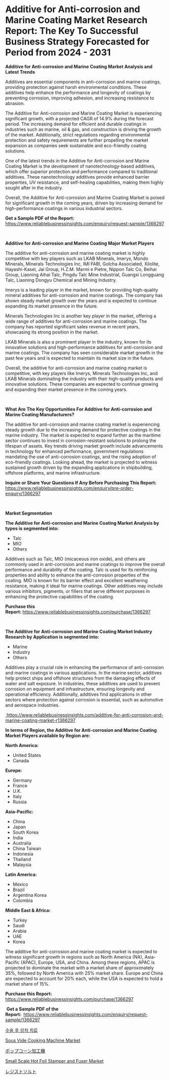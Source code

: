 <p><h1>Additive for Anti-corrosion and Marine Coating Market Research Report: The Key To Successful Business Strategy Forecasted for Period from 2024 - 2031</h1></p><p><strong>Additive for Anti-corrosion and Marine Coating Market Analysis and Latest Trends</strong></p>
<p><p>Additives are essential components in anti-corrosion and marine coatings, providing protection against harsh environmental conditions. These additives help enhance the performance and longevity of coatings by preventing corrosion, improving adhesion, and increasing resistance to abrasion.</p><p>The Additive for Anti-corrosion and Marine Coating Market is experiencing significant growth, with a projected CAGR of 14.9% during the forecast period. The increasing demand for efficient and durable coatings in industries such as marine, oil & gas, and construction is driving the growth of the market. Additionally, strict regulations regarding environmental protection and safety requirements are further propelling the market expansion as companies seek sustainable and eco-friendly coating solutions.</p><p>One of the latest trends in the Additive for Anti-corrosion and Marine Coating Market is the development of nanotechnology-based additives, which offer superior protection and performance compared to traditional additives. These nanotechnology additives provide enhanced barrier properties, UV resistance, and self-healing capabilities, making them highly sought after in the industry.</p><p>Overall, the Additive for Anti-corrosion and Marine Coating Market is poised for significant growth in the coming years, driven by increasing demand for high-performance coatings in various industrial sectors.</p></p>
<p><strong>Get a Sample PDF of the Report:&nbsp;</strong> <a href="https://www.reliablebusinessinsights.com/enquiry/request-sample/1366297">https://www.reliablebusinessinsights.com/enquiry/request-sample/1366297</a></p>
<p>&nbsp;</p>
<p><strong>Additive for Anti-corrosion and Marine Coating Major Market Players</strong></p>
<p><p>The additive for anti-corrosion and marine coating market is highly competitive with key players such as LKAB Minerals, Imerys, Mondo Minerals, Minerals Technologies Inc, IMI FABI, Golcha Associated, Xilolite, Hayashi-Kasei, Jai Group, H.Z.M. Marmi e Pietre, Nippon Talc Co, Beihai Group, Liaoning Aihai Talc, Pingdu Talc Mine Industrial, Guangxi Longguang Talc, Liaoning Dongyu Chemical and Mining Industry.</p><p>Imerys is a leading player in the market, known for providing high-quality mineral additives for anti-corrosion and marine coatings. The company has shown steady market growth over the years and is expected to continue expanding its market presence in the future.</p><p>Minerals Technologies Inc is another key player in the market, offering a wide range of additives for anti-corrosion and marine coatings. The company has reported significant sales revenue in recent years, showcasing its strong position in the market.</p><p>LKAB Minerals is also a prominent player in the industry, known for its innovative solutions and high-performance additives for anti-corrosion and marine coatings. The company has seen considerable market growth in the past few years and is expected to maintain its market size in the future.</p><p>Overall, the additive for anti-corrosion and marine coating market is competitive, with key players like Imerys, Minerals Technologies Inc, and LKAB Minerals dominating the industry with their high-quality products and innovative solutions. These companies are expected to continue growing and expanding their market presence in the coming years.</p></p>
<p>&nbsp;</p>
<p><strong>What Are The Key Opportunities For Additive for Anti-corrosion and Marine Coating Manufacturers?</strong></p>
<p><p>The additive for anti-corrosion and marine coating market is experiencing steady growth due to the increasing demand for protective coatings in the marine industry. The market is expected to expand further as the maritime sector continues to invest in corrosion-resistant solutions to prolong the lifespan of assets. Key trends driving market growth include advancements in technology for enhanced performance, government regulations mandating the use of anti-corrosion coatings, and the rising adoption of eco-friendly coatings. Looking ahead, the market is projected to witness sustained growth driven by the expanding applications in shipbuilding, offshore platforms, and marine infrastructure.</p></p>
<p><strong>Inquire or Share Your Questions If Any Before Purchasing This Report:</strong> <a href="https://www.reliablebusinessinsights.com/enquiry/pre-order-enquiry/1366297">https://www.reliablebusinessinsights.com/enquiry/pre-order-enquiry/1366297</a></p>
<p>&nbsp;</p>
<p><strong>Market Segmentation</strong></p>
<p><strong>The Additive for Anti-corrosion and Marine Coating Market Analysis by types is segmented into:</strong></p>
<p><ul><li>Talc</li><li>MIO</li><li>Others</li></ul></p>
<p><p>Additives such as Talc, MIO (micaceous iron oxide), and others are commonly used in anti-corrosion and marine coatings to improve the overall performance and durability of the coating. Talc is used for its reinforcing properties and ability to enhance the anti-corrosion properties of the coating. MIO is known for its barrier effect and excellent weathering resistance, making it ideal for marine coatings. Other additives may include various inhibitors, pigments, or fillers that serve different purposes in enhancing the protective capabilities of the coating.</p></p>
<p><strong>Purchase this Report:&nbsp;</strong><a href="https://www.reliablebusinessinsights.com/purchase/1366297">https://www.reliablebusinessinsights.com/purchase/1366297</a></p>
<p>&nbsp;</p>
<p><strong>The Additive for Anti-corrosion and Marine Coating Market Industry Research by Application is segmented into:</strong></p>
<p><ul><li>Marine</li><li>Industry</li><li>Others</li></ul></p>
<p><p>Additives play a crucial role in enhancing the performance of anti-corrosion and marine coatings in various applications. In the marine sector, additives help protect ships and offshore structures from the damaging effects of water and salt exposure. In industries, these additives are used to prevent corrosion on equipment and infrastructure, ensuring longevity and operational efficiency. Additionally, additives find applications in other sectors where protection against corrosion is essential, such as automotive and aerospace industries.</p></p>
<p><a href="https://www.reliablebusinessinsights.com/additive-for-anti-corrosion-and-marine-coating-market-r1366297">&nbsp;https://www.reliablebusinessinsights.com/additive-for-anti-corrosion-and-marine-coating-market-r1366297</a></p>
<p><strong>In terms of Region, the Additive for Anti-corrosion and Marine Coating Market Players available by Region are:</strong></p>
<p>
    <p> <strong> North America: </strong>
        <ul>
            <li>United States</li>
            <li>Canada</li>
        </ul>
        </p> 
    <p> <strong> Europe: </strong>
        <ul>
            <li>Germany</li>
            <li>France</li>
            <li>U.K.</li>
            <li>Italy</li>
            <li>Russia</li>
        </ul>
        </p> 
    <p> <strong> Asia-Pacific: </strong>
        <ul>
            <li>China</li>
            <li>Japan</li>
            <li>South Korea</li>
            <li>India</li>
            <li>Australia</li>
            <li>China Taiwan</li>
            <li>Indonesia</li>
            <li>Thailand</li>
            <li>Malaysia</li>
        </ul>
        </p> 
    <p> <strong> Latin America: </strong>
        <ul>
            <li>Mexico</li>
            <li>Brazil</li>
            <li>Argentina Korea</li>
            <li>Colombia</li>
        </ul>
        </p> 
    <p> <strong> Middle East & Africa: </strong>
        <ul>
            <li>Turkey</li>
            <li>Saudi</li>
            <li>Arabia</li>
            <li>UAE</li>
            <li>Korea</li>
        </ul>
    </p>
    </p>
<p><p>The additive for anti-corrosion and marine coating market is expected to witness significant growth in regions such as North America (NA), Asia-Pacific (APAC), Europe, USA, and China. Among these regions, APAC is projected to dominate the market with a market share of approximately 35%, followed by North America with 25% market share. Europe and China are expected to account for 20% each, while the USA is expected to hold a market share of 15%.</p></p>
<p><strong>Purchase this Report: </strong><a href="https://www.reliablebusinessinsights.com/purchase/1366297">https://www.reliablebusinessinsights.com/purchase/1366297</a></p>
<p>&nbsp;<strong>Get a Sample PDF of the Report:&nbsp;&nbsp;</strong><a href="https://www.reliablebusinessinsights.com/enquiry/request-sample/1366297">https://www.reliablebusinessinsights.com/enquiry/request-sample/1366297</a></p>
<p><strong></strong></p>
<p><p><a href="https://github.com/WilburKihn5676/Market-Research-Report-List-1/blob/main/639602582518.md">수술 후 상처 치료</a></p><p><a href="https://www.linkedin.com/pulse/sous-vide-cooking-machine-market-size-trends-complete-industry-fc2ge?trackingId=eHy1q6RZZV80m2fBGGGF1g%3D%3D">Sous Vide Cooking Machine Market</a></p><p><a href="https://github.com/lrlmopnhwd79300/Market-Research-Report-List-2/blob/main/182341589925.md">ポップコーン加工機</a></p><p><a href="https://github.com/Hazelklievgspy6vdcsmu106w/Market-Research-Report-List-2/blob/main/small-scale-hot-foil-stamper-and-fuser-market.md">Small Scale Hot Foil Stamper and Fuser Market</a></p><p><a href="https://github.com/AbigaleHuel/Market-Research-Report-List-1/blob/main/644674389924.md">レジストソルト</a></p></p>